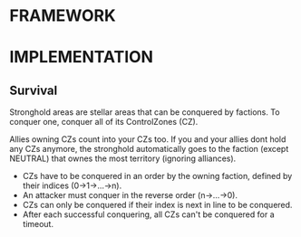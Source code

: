 # FRAMEWORK

# IMPLEMENTATION
## Survival
Stronghold areas are stellar areas that can be conquered by factions. To conquer one, conquer all of its ControlZones (CZ).
 
Allies owning CZs count into your CZs too. If you and your allies dont hold any CZs anymore, the stronghold automatically goes to the faction (except NEUTRAL) that ownes the most territory (ignoring alliances).

 - CZs have to be conquered in an order by the owning faction, defined by their indices (0->1->...->n).
 - An attacker must conquer in the reverse order  (n->...->0). 
 - CZs can only be conquered if their index is next in line to be conquered.
 - After each successful conquering, all CZs can't be conquered for a timeout. 